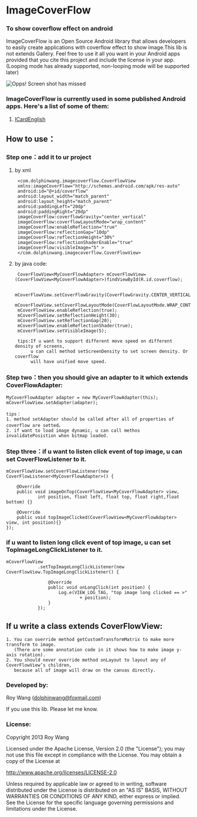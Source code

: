 ImageCoverFlow
==============

### To show coverflow effect on android


ImageCoverFlow is an Open Source Android library that allows developers to easily create applications with coverflow effect to show image.This lib is not extends Gallery. Feel free to use it all you want in your Android apps provided that you cite this project and include the license in your app. (Looping mode has already supported, non-looping mode will be supported later)

![Opps! Screen shot has missed](https://github.com/dolphinwang/ImageCoverFlow/raw/master/imagecoverflow_screenshot.png)


### ImageCoverFlow is currently used in some published Android apps. Here's a list of some of them:

1. [ICardEnglish](https://play.google.com/store/apps/details?id=com.cn.icardenglish&hl=zh_CN)</br >


How to use：
-----------------------------------
### Step one：add it to ur project

1. by xml

		<com.dolphinwang.imagecoverflow.CoverFlowView
		xmlns:imageCoverFlow="http://schemas.android.com/apk/res-auto"
		android:id="@+id/coverflow"
		android:layout_width="match_parent"
		android:layout_height="match_parent"
		android:paddingLeft="20dp"
		android:paddingRight="20dp"
		imageCoverFlow:coverflowGravity="center_vertical"
		imageCoverFlow:coverflowLayoutMode="wrap_content"
		imageCoverFlow:enableReflection="true"
		imageCoverFlow:reflectionGap="10dp"
		imageCoverFlow:reflectionHeight="30%"
		imageCoverFlow:reflectionShaderEnable="true"
		imageCoverFlow:visibleImage="5" >
		</com.dolphinwang.imagecoverflow.CoverFlowView>

2. by java code:

		CoverFlowView<MyCoverFlowAdapter> mCoverFlowView=(CoverFlowView<MyCoverFlowAdapter>)findViewById(R.id.coverflow);
		
		mCoverFlowView.setCoverFlowGravity(CoverFlowGravity.CENTER_VERTICAL);
		mCoverFlowView.setCoverFlowLayoutMode(CoverFlowLayoutMode.WRAP_CONTENT);
		mCoverFlowView.enableReflection(true);
		mCoverFlowView.setReflectionHeight(30);
		mCoverFlowView.setReflectionGap(20);
		mCoverFlowView.enableReflectionShader(true);
		mCoverFlowView.setVisibleImage(5);
	
		tips:If u want to support different move speed on different density of screens,
		     u can call method setScreenDensity to set screen density. Or coverflow 
		     will have unified move speed.


### Step two：then you should give an adapter to it which extends CoverFlowAdapter:

	MyCoverFlowAdapter adapter = new MyCoverFlowAdapter(this);
	mCoverFlowView.setAdapter(adapter);

	tips：
	1. method setAdapter should be called after all of properties of coverflow are setted。
	2. if want to load image dynamic, u can call methos invalidatePosistion when bitmap loaded.


### Step three：if u want to listen click event of top image, u can set CoverFlowListener to it.

	mCoverFlowView.setCoverFlowListener(new CoverFlowListener<MyCoverFlowAdapter>() {
	
		@Override
		public void imageOnTop(CoverFlowView<MyCoverFlowAdapter> view,
				int position, float left, float top, float right,float bottom) {}
	
		@Override
		public void topImageClicked(CoverFlowView<MyCoverFlowAdapter> view, int position){}
	});
	
### if u want to listen long click event of top image, u can set TopImageLongClickListener to it.

	mCoverFlowView
                .setTopImageLongClickListener(new CoverFlowView.TopImageLongClickListener() {

                    @Override
                    public void onLongClick(int position) {
                        Log.e(VIEW_LOG_TAG, "top image long clicked == >"
                                + position);
                    }
                });


If u write a class extends CoverFlowView:
-----------------------------------
	1. You can override method getCustomTransformMatrix to make more transform to image.
	   (There are some annotation code in it shows how to make image y-axis rotation).
	2. You should never override method onLayout to layout any of CoverFlowView’s children,
	   because all of image will draw on the canvas directly.


### Developed by: 
Roy Wang (dolphinwang@foxmail.com)

If you use this lib. Please let me know.


### License:

Copyright 2013 Roy Wang

Licensed under the Apache License, Version 2.0 (the "License");
you may not use this file except in compliance with the License.
You may obtain a copy of the License at

http://www.apache.org/licenses/LICENSE-2.0

Unless required by applicable law or agreed to in writing, software
distributed under the License is distributed on an "AS IS" BASIS,
WITHOUT WARRANTIES OR CONDITIONS OF ANY KIND, either express or implied.
See the License for the specific language governing permissions and
limitations under the License.

